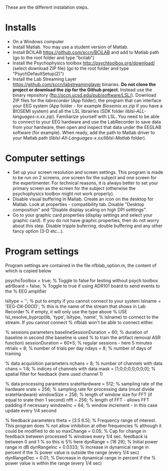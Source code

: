 These are the different instalation steps.

# Installs
- On a Windows computer
- Install Matlab. You may use a student version of Matlab.
- Install BCILAB https://github.com/sccn/BCILAB and add to Matlab path (go to the root folder and type "bcilab")
- Install the Psychophysics toolbox http://psychtoolbox.org/download/ (select download ZIP file) (go to the root folder and type "PsychDefaultSetup(2)")
- Install the Lab Streaming Layer https://github.com/sccn/labstreaminglayer binaries. **Do not clone the project or download the zip for the Github project**. Instead use the binary repository (ftp://sccn.ucsd.edu/pub/software/LSL/). Download ZIP files for the *labrecorder* (App folder), the program that can interface your EEG system (App folder - for example *Biosemix.xx.zip* if you have a BIOSEMI system) and all the LSL librairies (SDK folder *liblsl-ALL-languages-x.xx.zip*). Familiarize yourself with LSL. You need to be able to connect to your EEG hardware and use the LabRecorder to save data from your hardware, then open and inspect that data under the EEGLAB software (for example). When ready, add the path to Matlab driver to your Matlab path (*liblsl-All-Languages-x.xx/liblsl-Matlab* folder).

# Computer settings
- Set up your screen resolution and screen settings. This program is made to be run on 2 screens, one screen for the subject and one screen for the expertimenter. For technical reasons, it is always better to set your primary screen as the screen for the subject (otherwise the psychophysics toolbox might not work properly).
- Disable visual buffering in Matlab. Create an icon on the desktop for Matlab. Look at properties - compatibility tab. Disable "Desktop composition" and "Disable display scaling on high DPI setttings".
- Go to your graphic card properties (display settings and select your graphic card). If you do not have graphic properties, then do not worry about this step. Disable tripple buferring, double buffering and any other fancy option (3-D etc...).

# Program settings
Program settings are contained in the file nfblab_option.m, the content of which is copied below

psychoToolbox  = true; % Toggle to false for testing without psych toolbox
adrBoard       = false; % Toggle to true if using ADR101 board to send events to the
                        % EEG amplifier

lsltype = ''; % put to empty if you cannot connect to your system
lslname = 'EEG-DK-D0OD'; % this is the name of the stream that shows in Lab Recorder
              % if empty, it will only use the type above
              % USE lsl_resolve_byprop(lib, 'type', lsltype, 'name',
              % lslname) to connect to the stream. If you cannot connect
              % nfblab won't be able to connect either.

% sessions parameters
baselineSessionDuration = 60; % duration of baseline in second (the baseline is used
                              % to train the artifact removal ASR function)
sessionDuration = 60*5; % regular sessions - here 5 minutes
ntrials = 8; % number of trials per day
ndays   = 8; % number of days of training
              
% data acquisition parameters
nchans  = 8; % number of channels with data
chans   = 1:8; % indices of channels with data
mask    = [1;0;0;0;0;0;0;0]; % spatial filter for feedback (here used channel 1)

% data processing parameters
srateHardware = 512; % sampling rate of the hardware
srate         = 256; % sampling rate for processing data (must divide srateHardware)
windowSize = 256;    % length of window size for FFT (if equal to srate then 1 second)
nfft       = 256;    % length of FFT - allows FFT padding if necessary
windowInc  = 64;     % window increment - in this case update every 1/4 second

% feedback parameters
theta          = [3.5 6.5]; % Frequency range of interest. This program does
                            % not allow inhibition at other frequencies
                            % although it could be modified to do so
maxChange      = 0.05;      % Cap for change in feedback between processed 
                            % windows every 1/4 sec. feedback is between 0 and 1
                            % so this is 5% here
dynRange       = [16 29];   % Initial power range in dB
dynRangeInc    = 0.0333;    % Increase in dynamical range in percent if the
                            % power value is outside the range (every 1/4 sec)
dynRangeDec    = 0.01;      % Decrease in dynamical range in percent if the
                            % power value is within the range (every 1/4 sec)
                            
